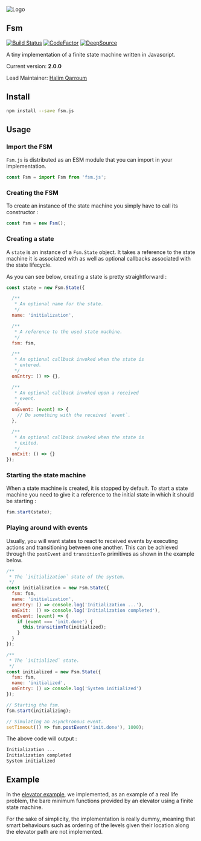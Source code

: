 ![Logo](http://upload.wikimedia.org/wikipedia/commons/thumb/2/2a/CPT-FSM-abcd.svg/326px-CPT-FSM-abcd.svg.png)

## Fsm

[![Build Status](https://app.travis-ci.com/HQarroum/Fsm.svg?branch=master)](https://app.travis-ci.com/HQarroum/Fsm)
[![CodeFactor](https://www.codefactor.io/repository/github/hqarroum/fsm/badge)](https://www.codefactor.io/repository/github/hqarroum/fsm)
[![DeepSource](https://deepsource.io/gh/HQarroum/Fsm.svg/?label=active+issues&show_trend=true&token=n0J9M6_vrt266HkCkMLYQlft)](https://deepsource.io/gh/HQarroum/Fsm/?ref=repository-badge)

A tiny implementation of a finite state machine written in Javascript.

Current version: **2.0.0**

Lead Maintainer: [Halim Qarroum](mailto:hqarroum@awox.com)

## Install

```bash
npm install --save fsm.js
```

## Usage

### Import the FSM

`Fsm.js` is distributed as an ESM module that you can import in your implementation.

```javascript
const Fsm = import Fsm from 'fsm.js';
```

### Creating the FSM

To create an instance of the state machine you simply have to call its constructor :

```javascript
const fsm = new Fsm();
```

### Creating a state

A `state` is an instance of a `Fsm.State` object. It takes a reference to the state machine it is associated with as well as optional callbacks associated with the state lifecycle.

As you can see below, creating a state is pretty straightforward :

```javascript
const state = new Fsm.State({

  /**
   * An optional name for the state.
   */
  name: 'initialization',

  /**
   * A reference to the used state machine.
   */
  fsm: fsm,

  /**
   * An optional callback invoked when the state is
   * entered.
   */
  onEntry: () => {},

  /**
   * An optional callback invoked upon a received
   * event.
   */
  onEvent: (event) => {
    // Do something with the received `event`.
  },

  /**
   * An optional callback invoked when the state is
   * exited.
   */
  onExit: () => {}
});
```

### Starting the state machine

When a state machine is created, it is stopped by default. To start a state machine you need to give it a reference to the initial state in which it should be starting :

```javascript
fsm.start(state);
```

### Playing around with events

Usually, you will want states to react to received events by executing actions and transitioning between one another. This can be achieved through the `postEvent` and `transitionTo` primitives as shown in the example below.

```javascript
/**
 * The `initialization` state of the system.
 */
const initialization = new Fsm.State({
  fsm: fsm,
  name: 'initialization',
  onEntry: () => console.log('Initialization ...'),
  onExit:  () => console.log('Initialization completed'),
  onEvent: (event) => {
    if (event === 'init.done') {
      this.transitionTo(initialized);
    }
  }
});

/**
 * The `initialized` state.
 */
const initialized = new Fsm.State({
  fsm: fsm,
  name: 'initialized',
  onEntry: () => console.log('System initialized')
});

// Starting the fsm.
fsm.start(initializing);

// Simulating an asynchronous event.
setTimeout(() => fsm.postEvent('init.done'), 1000);
```

The above code will output :

```bash
Initialization ...
Initialization completed
System initialized
```

## Example

In the [elevator example](https://github.com/HQarroum/Fsm/blob/master/examples/elevator/index.js), we implemented, as an example of a real life problem, the bare minimum functions provided by an elevator using a finite state machine.

For the sake of simplicity, the implementation is really dummy, meaning that smart behaviours such as ordering of the levels given their location along the elevator path are not implemented.
